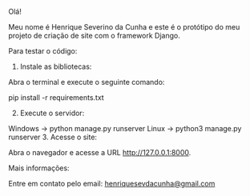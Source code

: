 Olá!

Meu nome é Henrique Severino da Cunha e este é o protótipo do meu projeto de criação de site com o framework Django.

Para testar o código:

1. Instale as bibliotecas:

Abra o terminal e execute o seguinte comando:

pip install -r requirements.txt

2. Execute o servidor:

Windows -> python manage.py runserver
Linux   -> python3 manage.py runserver
3. Acesse o site:

Abra o navegador e acesse a URL http://127.0.0.1:8000.

Mais informações:

Entre em contato pelo email: henriquesevdacunha@gmail.com